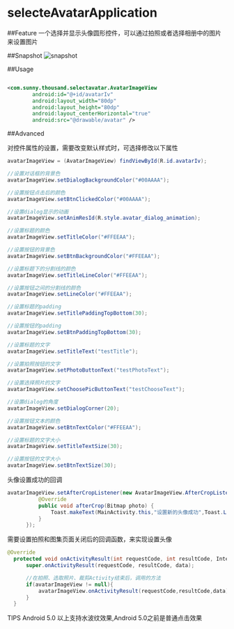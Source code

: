 # selecteAvatarApplication

##Feature
一个选择并显示头像圆形控件，可以通过拍照或者选择相册中的图片来设置图片

##Snapshot
![snapshot](https://github.com/zhudfly/SelectAvatarApplication/blob/master/.raw/selectAvatar.gif)

##Usage
```XML

<com.sunny.thousand.selectavatar.AvatarImageView
        android:id="@+id/avatarIv"
        android:layout_width="80dp"
        android:layout_height="80dp"
        android:layout_centerHorizontal="true"
        android:src="@drawable/avatar" />
```

##Advanced

对控件属性的设置，需要改变默认样式时，可选择修改以下属性
```JAVA
avatarImageView = (AvatarImageView) findViewById(R.id.avatarIv); 

//设置对话框的背景色
avatarImageView.setDialogBackgroundColor("#00AAAA"); 

//设置按钮点击后的颜色
avatarImageView.setBtnClickedColor("#00AAAA"); 

//设置dialog显示的动画
avatarImageView.setAnimResId(R.style.avatar_dialog_animation); 

//设置标题的颜色
avatarImageView.setTitleColor("#FFEEAA");  

//设置按钮的背景色
avatarImageView.setBtnBackgroundColor("#FFEEAA"); 

//设置标题下的分割线的颜色
avatarImageView.setTitleLineColor("#FFEEAA"); 

//设置按钮之间的分割线的颜色
avatarImageView.setLineColor("#FFEEAA"); 

//设置标题的padding
avatarImageView.setTitlePaddingTopBottom(30); 

//设置按钮的padding
avatarImageView.setBtnPaddingTopBottom(30); 

//设置标题的文字
avatarImageView.setTitleText("testTitle"); 

//设置拍照按钮的文字
avatarImageView.setPhotoButtonText("testPhotoText"); 

//设置选择照片的文字
avatarImageView.setChoosePicButtonText("testChooseText"); 

//设置dialog的角度
avatarImageView.setDialogCorner(20); 

//设置按钮文本的颜色
avatarImageView.setBtnTextColor("#FFEEAA"); 

//设置标题的文字大小
avatarImageView.setTitleTextSize(30); 

//设置按钮的文字大小
avatarImageView.setBtnTextSize(30); 

  ```
  
  
  头像设置成功的回调
  ```JAVA
  avatarImageView.setAfterCropListener(new AvatarImageView.AfterCropListener() {
            @Override
            public void afterCrop(Bitmap photo) {
                Toast.makeText(MainActivity.this,"设置新的头像成功",Toast.LENGTH_SHORT).show();
            }
        });
  ```
  
  需要设置拍照和图集页面关闭后的回调函数，来实现设置头像
  ```JAVA
  @Override
    protected void onActivityResult(int requestCode, int resultCode, Intent data) {
        super.onActivityResult(requestCode, resultCode, data);

        //在拍照、选取照片、裁剪Activity结束后，调用的方法
        if(avatarImageView != null){
            avatarImageView.onActivityResult(requestCode,resultCode,data);
        }
    }
```
TIPS
Android 5.0 以上支持水波纹效果,Android 5.0之前是普通点击效果
